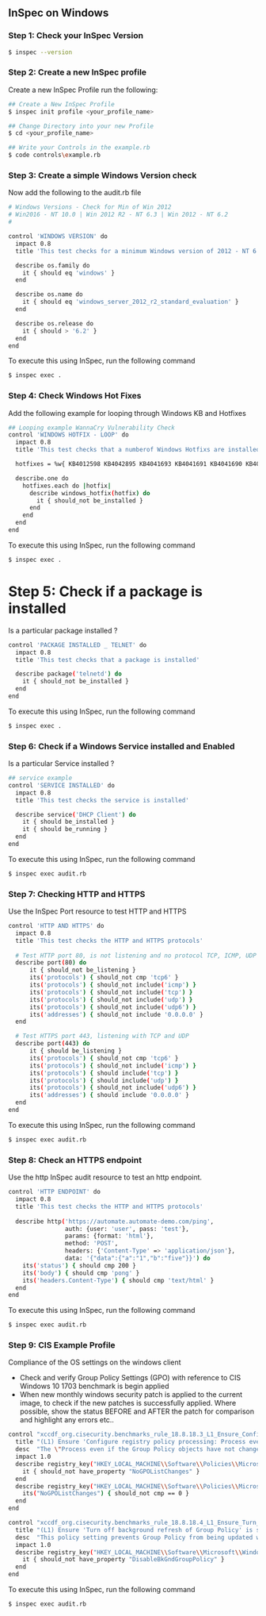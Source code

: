 ## InSpec on Windows

### Step 1: Check your InSpec Version
```bash
$ inspec --version
```

### Step 2: Create a new InSpec profile
Create a new InSpec Profile run the following:
```bash
## Create a New InSpec Profile
$ inspec init profile <your_profile_name>

## Change Directory into your new Profile
$ cd <your_profile_name>

## Write your Controls in the example.rb
$ code controls\example.rb
```

### Step 3: Create a simple Windows Version check
Now add the following to the audit.rb file

```bash
# Windows Versions - Check for Min of Win 2012
# Win2016 - NT 10.0 | Win 2012 R2 - NT 6.3 | Win 2012 - NT 6.2
#

control 'WINDOWS VERSION' do
  impact 0.8
  title 'This test checks for a minimum Windows version of 2012 - NT 6.2.0'

  describe os.family do
    it { should eq 'windows' }
  end

  describe os.name do
    it { should eq 'windows_server_2012_r2_standard_evaluation' }
  end

  describe os.release do
    it { should > '6.2' }
  end
end
```

To execute this using InSpec, run the following command

```bash
$ inspec exec .
```

### Step 4: Check Windows Hot Fixes
Add the following example for looping through Windows KB and Hotfixes

```bash
## Looping example WannaCry Vulnerability Check
control 'WINDOWS HOTFIX - LOOP' do
  impact 0.8
  title 'This test checks that a numberof Windows Hotfixs are installed - Looping Example'

  hotfixes = %w{ KB4012598 KB4042895 KB4041693 KB4041691 KB4041690 KB4041689 KB4041681 KB4039396 KB4038803 KB4038801 KB4038799 KB4038797 KB4038792 KB4038783 KB4038782 KB4038781 KB4038777 KB4038774 KB4038220 KB4034681 KB4034670 KB4034668 KB4034665 KB4034664 KB4034663 KB4034661 KB4034660 KB4034659 KB4034658 KB4032695 KB4032693 KB4025344 KB4025341 KB4025340 KB4025339 KB4025338 KB4025336 KB4025335 KB4025334 KB4025332 KB4025331 KB4022724 KB4022723 KB4022722 KB4022721 KB4022720 KB4022719 KB4022718 KB4022717 KB4022168 KB4019474 KB4019473 KB4019472 KB4019265 KB4019264 KB4019263 KB4019218 KB4019217 KB4019216 KB4019215 KB4019214 KB4019213 KB4016637 KB4016636 KB4016635 KB4015554 KB4015553 KB4015552 KB4015551 KB4015550 KB4015549 KB4015221 KB4015219 KB4015217 KB4013429 KB4013198 KB4012606 KB4012220 KB4012219 KB4012218 KB4012217 KB4012216 KB4012215 KB4012214 KB4012213 KB4012212 }

  describe.one do
    hotfixes.each do |hotfix|
      describe windows_hotfix(hotfix) do
        it { should_not be_installed }
      end
    end
  end
end
```

To execute this using InSpec, run the following command

```bash
$ inspec exec .
```

# Step 5: Check if a package is installed
Is a particular package installed ?

```bash
control 'PACKAGE INSTALLED _ TELNET' do
  impact 0.8
  title 'This test checks that a package is installed'

  describe package('telnetd') do
    it { should_not be_installed }
  end
end
```

To execute this using InSpec, run the following command

```bash
$ inspec exec .
```

### Step 6: Check if a Windows Service installed and Enabled
Is a particular Service installed ?

```bash
## service example
control 'SERVICE INSTALLED' do
  impact 0.8
  title 'This test checks the service is installed'

  describe service('DHCP Client') do
    it { should be_installed }
    it { should be_running }
  end
end
```

To execute this using InSpec, run the following command

```bash
$ inspec exec audit.rb
```

### Step 7: Checking HTTP and HTTPS
Use the InSpec Port resource to test HTTP and HTTPS

```bash
control 'HTTP AND HTTPS' do
  impact 0.8
  title 'This test checks the HTTP and HTTPS protocols'
  
  # Test HTTP port 80, is not listening and no protocol TCP, ICMP, UDP
  describe port(80) do
      it { should_not be_listening }
      its('protocols') { should_not cmp 'tcp6' }
      its('protocols') { should_not include('icmp') }
      its('protocols') { should_not include('tcp') }
      its('protocols') { should_not include('udp') }
      its('protocols') { should_not include('udp6') }
      its('addresses') { should_not include '0.0.0.0' }
  end

  # Test HTTPS port 443, listening with TCP and UDP
  describe port(443) do
      it { should be_listening }
      its('protocols') { should_not cmp 'tcp6' }
      its('protocols') { should_not include('icmp') }
      its('protocols') { should include('tcp') }
      its('protocols') { should include('udp') }
      its('protocols') { should_not include('udp6') }
      its('addresses') { should include '0.0.0.0' }
  end
end
```

To execute this using InSpec, run the following command

```bash
$ inspec exec audit.rb
```

### Step 8: Check an HTTPS endpoint
Use the http InSpec audit resource to test an http endpoint.

```bash
control 'HTTP ENDPOINT' do
  impact 0.8
  title 'This test checks the HTTP and HTTPS protocols'
  
  describe http('https://automate.automate-demo.com/ping',
                auth: {user: 'user', pass: 'test'},
                params: {format: 'html'},
                method: 'POST',
                headers: {'Content-Type' => 'application/json'},
                data: '{"data":{"a":"1","b":"five"}}') do
    its('status') { should cmp 200 }
    its('body') { should cmp 'pong' }
    its('headers.Content-Type') { should cmp 'text/html' }
  end
end
```

To execute this using InSpec, run the following command

```bash
$ inspec exec audit.rb
```

### Step 9: CIS Example Profile
Compliance of the OS settings on the windows client
- Check and verify Group Policy Settings (GPO) with reference to CIS Windows 10 1703 benchmark is begin applied
- When new monthly windows security patch is applied to the current image, to check if the new patches is successfully applied. Where possible, show the status BEFORE and AFTER the patch for comparison and highlight any errors etc..


```bash
control "xccdf_org.cisecurity.benchmarks_rule_18.8.18.3_L1_Ensure_Configure_registry_policy_processing_Process_even_if_the_Group_Policy_objects_have_not_changed_is_set_to_Enabled_TRUE" do
  title "(L1) Ensure 'Configure registry policy processing: Process even if the Group Policy objects have not changed' is set to 'Enabled: TRUE'"
  desc  "The \"Process even if the Group Policy objects have not changed\" option updates and reapplies policies even if the policies have not changed."
  impact 1.0
  describe registry_key("HKEY_LOCAL_MACHINE\\Software\\Policies\\Microsoft\\Windows\\Group Policy\\{35378EAC-683F-11D2-A89A-00C04FBBCFA2}") do
    it { should_not have_property "NoGPOListChanges" }
  end
  describe registry_key("HKEY_LOCAL_MACHINE\\Software\\Policies\\Microsoft\\Windows\\Group Policy\\{35378EAC-683F-11D2-A89A-00C04FBBCFA2}") do
    its("NoGPOListChanges") { should_not cmp == 0 }
  end
end

control "xccdf_org.cisecurity.benchmarks_rule_18.8.18.4_L1_Ensure_Turn_off_background_refresh_of_Group_Policy_is_set_to_Disabled" do
  title "(L1) Ensure 'Turn off background refresh of Group Policy' is set to 'Disabled'"
  desc  "This policy setting prevents Group Policy from being updated while the computer is in use."
  impact 1.0
  describe registry_key("HKEY_LOCAL_MACHINE\\Software\\Microsoft\\Windows\\CurrentVersion\\Policies\\System") do
    it { should_not have_property "DisableBkGndGroupPolicy" }
  end
end
```

To execute this using InSpec, run the following command

```bash
$ inspec exec audit.rb
```
